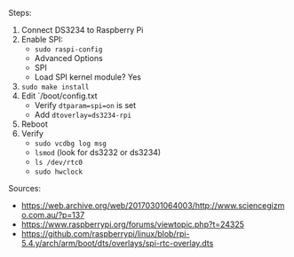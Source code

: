 Steps:
1. Connect DS3234 to Raspberry Pi
2. Enable SPI:
    - `sudo raspi-config`
    - Advanced Options
    - SPI
    - Load SPI kernel module? Yes
3. `sudo make install`
4. Edit `/boot/config.txt
    - Verify `dtparam=spi=on` is set
    - Add `dtoverlay=ds3234-rpi`
4. Reboot
5. Verify
    - `sudo vcdbg log msg`
    - `lsmod` (look for ds3232 or ds3234)
    - `ls /dev/rtc0`
    - `sudo hwclock`

Sources:
- https://web.archive.org/web/20170301064003/http://www.sciencegizmo.com.au/?p=137
- https://www.raspberrypi.org/forums/viewtopic.php?t=24325
- https://github.com/raspberrypi/linux/blob/rpi-5.4.y/arch/arm/boot/dts/overlays/spi-rtc-overlay.dts
